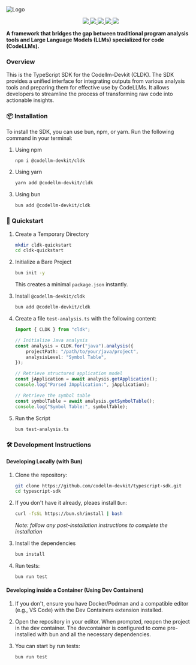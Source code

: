 <picture>
  <source media="(prefers-color-scheme: dark)" srcset="./docs/assets/cldk-dark.png">
  <source media="(prefers-color-scheme: light)" srcset="./docs/assets/cldk-light.png">
  <img alt="Logo">
</picture>

<p align='center'>
  <a href="https://arxiv.org/abs/2410.13007">
    <img src="https://img.shields.io/badge/arXiv-2410.13007-b31b1b?style=for-the-badge" />
  </a>
  <a href="https://opensource.org/licenses/Apache-2.0">
    <img src="https://img.shields.io/badge/License-Apache%202.0-green?style=for-the-badge" />
  </a>
  <a href="https://codellm-devkit.info">
    <img src="https://img.shields.io/badge/GitHub%20Pages-Docs-blue?style=for-the-badge" />
  </a>
  <a href="https://www.npmjs.com/package/@codellm-devkit/cldk">
    <img src="https://img.shields.io/npm/v/@codellm-devkit/cldk?color=crimson&logo=npm&style=for-the-badge" />
  </a>
  <a href="https://discord.com/channels/1333486179667935403/1334150434348208208">
    <img src="https://dcbadge.limes.pink/api/server/https://discord.gg/zEjz9YrmqN?style=for-the-badge"/>
  </a>
</p>


**A framework that bridges the gap between traditional program analysis tools and Large Language Models (LLMs) specialized for code (CodeLLMs).**

### Overview
This is the TypeScript SDK for the Codellm-Devkit (CLDK). The SDK provides a unified interface for integrating outputs from various analysis tools and preparing them for effective use by CodeLLMs. It allows developers to streamline the process of transforming raw code into actionable insights.

### 📦 Installation

   To install the SDK, you can use bun, npm, or yarn. Run the following command in your terminal:
   
1. Using npm
   ```bash
   npm i @codellm-devkit/cldk
   ```

2. Using yarn
   ```bash
   yarn add @codellm-devkit/cldk
   ```

3. Using bun 
   ```bash
   bun add @codellm-devkit/cldk
   ```

### 🚀 Quickstart

1. Create a Temporary Directory

   ```bash
   mkdir cldk-quickstart
   cd cldk-quickstart
   ```

2. Initialize a Bare Project

   ```bash
   bun init -y
   ```

   This creates a minimal `package.json` instantly.

3. Install `@codellm-devkit/cldk`
   
   ```bash
   bun add @codellm-devkit/cldk
   ```

4. Create a file `test-analysis.ts` with the following content:

   ```typescript
   import { CLDK } from "cldk";
   
   // Initialize Java analysis
   const analysis = CLDK.for("java").analysis({
       projectPath: "/path/to/your/java/project",
       analysisLevel: "Symbol Table",
   });
   
   // Retrieve structured application model
   const jApplication = await analysis.getApplication();
   console.log("Parsed JApplication:", jApplication);
   
   // Retrieve the symbol table
   const symbolTable = await analysis.getSymbolTable();
   console.log("Symbol Table:", symbolTable);
   ```

5. Run the Script

   ```bash
   bun test-analysis.ts
   ```

### 🛠️ Development Instructions

#### Developing Locally (with Bun)

1. Clone the repository:
   ```bash
   git clone https://github.com/codellm-devkit/typescript-sdk.git
   cd typescript-sdk
   ```

2. If you don't have it already, pleaes install `Bun`:
   ```bash
   curl -fsSL https://bun.sh/install | bash
   ```
   _Note: follow any post-installation instructions to complete the installation_
3. Install the dependencies
   ```bash
   bun install
   ```

4. Run tests:
   ```bash
   bun run test
   ```

#### Developing inside a Container (Using Dev Containers)

1. If you don't, ensure you have Docker/Podman and a compatible editor (e.g., VS Code) with the Dev Containers extension installed.

2. Open the repository in your editor. When prompted, reopen the project in the dev container. The devcontainer is configured to come pre-installed with bun and all the necessary dependencies.
 
3. You can start by run tests:
   ```bash
   bun run test
   ```